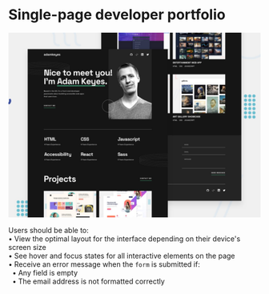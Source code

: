 # Single-page developer portfolio

![Design preview for the Single-page developer portfolio coding challenge](./preview.jpg)

Users should be able to:  
• View the optimal layout for the interface depending on their device's screen size  
• See hover and focus states for all interactive elements on the page  
• Receive an error message when the `form` is submitted if:  
&nbsp;&nbsp;• Any field is empty  
&nbsp;&nbsp;• The email address is not formatted correctly

